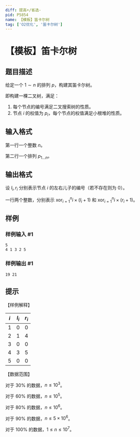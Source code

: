 ```yaml
---
diff: 提高+/省选-
pid: P5854
name: 【模板】笛卡尔树
tag: ['O2优化', '笛卡尔树']
---
```

# 【模板】笛卡尔树
## 题目描述

给定一个 $1 \sim n$ 的排列 $p$，构建其笛卡尔树。

即构建一棵二叉树，满足：

1. 每个节点的编号满足二叉搜索树的性质。
2. 节点 $i$ 的权值为 $p_i$，每个节点的权值满足小根堆的性质。
## 输入格式

第一行一个整数 $n$。

第二行一个排列 $p_{1 \dots n}$。
## 输出格式

设 $l_i,r_i$ 分别表示节点 $i$ 的左右儿子的编号（若不存在则为 $0$）。

一行两个整数，分别表示 $\operatorname{xor}_{i = 1}^n i \times (l_i + 1)$ 和 $\operatorname{xor}_{i = 1}^n i \times (r_i + 1)$。
## 样例

### 样例输入 #1
```
5
4 1 3 2 5

```
### 样例输出 #1
```
19 21

```
## 提示

【样例解释】

| $i$ | $l_i$ | $r_i$ |
| :-: | :-: | :-: |
| $1$ | $0$ | $0$ |
| $2$ | $1$ | $4$ |
| $3$ | $0$ | $0$ |
| $4$ | $3$ | $5$ |
| $5$ | $0$ | $0$ |

【数据范围】

对于 $30\%$ 的数据，$n \le 10^3$。

对于 $60\%$ 的数据，$n \le 10^5$。

对于 $80\%$ 的数据，$n \le 10^6$。

对于 $90\%$ 的数据，$n \le 5 \times 10^6$。

对于 $100\%$ 的数据，$1 \le n \le 10^7$。
